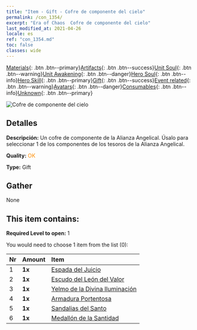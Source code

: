 ```yaml
---
title: "Item - Gift - Cofre de componente del cielo"
permalink: /con_1354/
excerpt: "Era of Chaos  Cofre de componente del cielo"
last_modified_at: 2021-04-26
locale: es
ref: "con_1354.md"
toc: false
classes: wide
---
```

 [Materials](/ItemsES/){: .btn .btn--primary}[Artifacts](/ItemsES/Artifacts/){: .btn .btn--success}[Unit Soul](/ItemsES/UnitSoul/){: .btn .btn--warning}[Unit Awakening](/ItemsES/UnitAwakening/){: .btn .btn--danger}[Hero Soul](/ItemsES/HeroSoul/){: .btn .btn--info}[Hero Skill](/ItemsES/HeroSkill/){: .btn .btn--primary}[Gift](/ItemsES/Gift/){: .btn .btn--success}[Event related](/ItemsES/Events/){: .btn .btn--warning}[Avatars](/ItemsES/Avatars/){: .btn .btn--danger}[Consumables](/ItemsES/Consumables/){: .btn .btn--info}[Unknown](/ItemsES/Unknown/){: .btn .btn--primary}

 ![Cofre de componente del cielo](/images/t/i_906031.png)

## Detalles
 **Descripción:** Un cofre de componente de la Alianza Angelical. Úsalo para seleccionar 1 de los componentes de los tesoros de la Alianza Angelical.

 **Quality:** <span style="color: #FF8C00">OK</span>

 **Type:** Gift

## Gather

  None

## This item contains:

 **Required Level to open:** 1

 You would need to choose 1 item from the list (0):

  | Nr | Amount |     Item    |
  |:---|:-------|:------------|
  | 1 |  **1x** | [Espada del Juicio](/ItemsES/art_150/) |  | 
  | 2 |  **1x** | [Escudo del León del Valor](/ItemsES/art_151/) |  | 
  | 3 |  **1x** | [Yelmo de la Divina Iluminación](/ItemsES/art_152/) |  | 
  | 4 |  **1x** | [Armadura Portentosa](/ItemsES/art_153/) |  | 
  | 5 |  **1x** | [Sandalias del Santo](/ItemsES/art_154/) |  | 
  | 6 |  **1x** | [Medallón de la Santidad](/ItemsES/art_155/) |  | 

